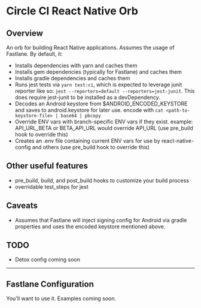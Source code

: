 # Circle CI React Native Orb

## Overview

An orb for building React Native applications. Assumes the usage of Fastlane. By default, it:

- Installs dependencies with yarn and caches them
- Installs gem dependencies (typically for Fastlane) and caches them
- Installs gradle dependencies and caches them
- Runs jest tests via `yarn test:ci`, which is expected to leverage junit reporter like so: `jest --reporters=default --reporters=jest-junit`. This does require jest-junit to be installed as a devDependency.
- Decodes an Android keystore from \$ANDROID_ENCODED_KEYSTORE and saves to android.keystore for later use. encode with `cat <path-to-keystore-file> | base64 | pbcopy`
- Override ENV vars with branch-specific ENV vars if they exist. example: API_URL_BETA or BETA_API_URL would override API_URL (use pre_build hook to override this)
- Creates an .env file containing current ENV vars for use by react-native-config and others (use pre_build hook to override this)

## Other useful features

- pre_build, build, and post_build hooks to customize your build process
- overridable test_steps for jest

## Caveats

- Assumes that Fastlane will inject signing config for Android via gradle properties and uses the encoded keystore mentioned above.

## TODO

- Detox config coming soon

---

## Fastlane Configuration

You'll want to use it. Examples coming soon.
